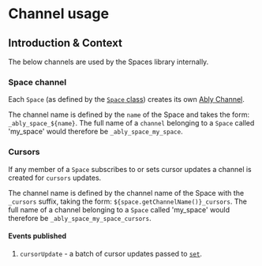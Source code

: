 # Channel usage

## Introduction & Context

The below channels are used by the Spaces library internally.

### Space channel

Each `Space` (as defined by the [`Space` class](/docs/class-definitions.md#space)) creates its own [Ably Channel](https://ably.com/docs/channels).

The channel name is defined by the `name` of the Space and takes the form: `_ably_space_${name}`. The full name of a `channel` belonging to a `Space` called 'my_space' would therefore be `_ably_space_my_space`.

### Cursors

If any member of a `Space` subscribes to or sets cursor updates a channel is created for `cursors` updates.

The channel name is defined by the channel name of the Space with the `_cursors` suffix, taking the form: `${space.getChannelName()}_cursors`. The full name of a channel belonging to a `Space` called 'my_space' would therefore be `_ably_space_my_space_cursors`.

#### Events published

1. `cursorUpdate` - a batch of cursor updates passed to [`set`](/docs/class-definitions.md#set).
